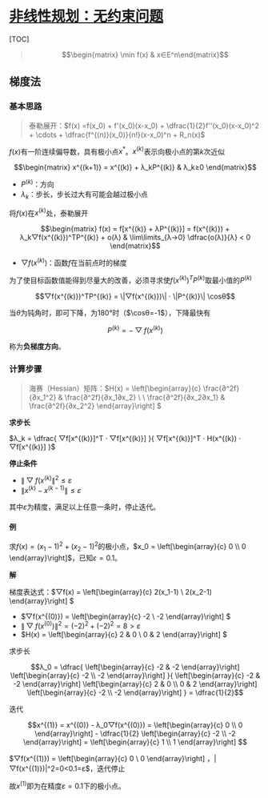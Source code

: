 <link rel='stylesheet' href='../../../style/index.css'>
<script src='../../../style/index.js'></script>

# [非线性规划：无约束问题](../index.html)

[TOC]

>$$\begin{matrix} \min f(x) & x∈E^n\end{matrix}$$

## 梯度法

### 基本思路

>泰勒展开：$f(x) =f(x_0) + f'(x_0)(x-x_0) + \dfrac{1}{2}f''(x_0)(x-x_0)^2 + \cdots + \dfrac{f^{(n)}(x_0)}{n!}(x-x_0)^n + R_n(x)$

$f(x)$有一阶连续偏导数，具有极小点$x^*$。$x^{(k)}$表示向极小点的第$k$次近似

$$\begin{matrix}
    x^{(k+1)} = x^{(k)} + λ_kP^{(k)} & λ_k≥0
\end{matrix}$$

- $P^{(k)}$：方向
- $λ_k$：步长，步长过大有可能会越过极小点


将$f(x)$在$x^{(k)}$处，泰勒展开

<!--
$$\begin{matrix}
    f(x) =  f(x^{(k)}) + f'(x^{(k)})(x-x^{(k)}) + R_2(x)
\end{matrix}$$
-->
$$\begin{matrix}
    f(x) = f[x^{(k)} + λP^{(k)}]
    =  f(x^{(k)}) + λ_k▽f(x^{(k)})^TP^{(k)} + o(λ)
    &
    \lim\limits_{λ→0} \dfrac{o(λ)}{λ} < 0
\end{matrix}$$

- $▽f(x^{(k)})$：函数$f$在当前点时的梯度

为了使目标函数值能得到尽量大的改善，必须寻求使$f(x^{(k)})^TP^{(k)}$取最小值的$P^{(k)}$

$$▽f(x^{(k)})^TP^{(k)} = \|▽f(x^{(k)})\| ⋅ \|P^{(k)}\| \cosθ$$

当$θ$为钝角时，即可下降，为$180°$时（$\cosθ=-1$），下降最快有

$$P^{(k)}=-▽f(x^{(k)})$$

称为**负梯度方向**。

### 计算步骤

>海赛（Hessian）矩阵：$H(x) = 
\left[\begin{array}{c}
    \frac{∂^2f}{∂x_1^2}   & \frac{∂^2f}{∂x_1∂x_2}
\\
\\  \frac{∂^2f}{∂x_2∂x_1} & \frac{∂^2f}{∂x_2^2}
\end{array}\right]
$

**求步长**

$λ_k = \dfrac{
    ▽f[x^{(k)}]^T ⋅ ▽f[x^{(k)}]
}{
    ▽f[x^{(k)}]^T ⋅ H(x^{(k}) ⋅ ▽f[x^{(k)}]
}$

**停止条件**

- $\|▽f(x^{(k)}\|^2 ≤ ε$
- $\|x^{(k)} - x^{(k-1)}\| ≤ ε$

其中$ε$为精度，满足以上任意一条时，停止迭代。

<!-- **步长确定**

$$f[x^{(k)} - λ▽f(x^{(k)})] < f(x^{(k)})$$

步长$λ$应满足上式。 -->

#### 例

求$f(x) = (x_1 - 1)^2 + (x_2 - 1)^2$的极小点，$x_0 = \left[\begin{array}{c} 0 \\ 0 \end{array}\right]$，已知$ε=0.1$。

**解**

梯度表达式：$▽f(x) = 
    \left[\begin{array}{c}
        2(x_1-1)
    \\  2(x_2-1)
    \end{array}\right]
$
- $▽f(x^{(0)}) = 
    \left[\begin{array}{c}
        -2
    \\  -2
    \end{array}\right]
$
- $\|▽f(x^{(0)})\|^2 = (-2)^2 + (-2)^2 = 8 > ε$
- $H(x) = 
    \left[\begin{array}{c}
        2 & 0
    \\  0 & 2
    \end{array}\right]
$

求步长

$$λ_0 = \dfrac{
    \left[\begin{array}{c} -2 &  -2 \end{array}\right]
    \left[\begin{array}{c} -2 \\ -2 \end{array}\right]
}{
    \left[\begin{array}{c} -2 &  -2 \end{array}\right]
    \left[\begin{array}{c} 2 & 0 \\ 0 & 2 \end{array}\right]
    \left[\begin{array}{c} -2 \\ -2 \end{array}\right]
} = \dfrac{1}{2}$$

迭代

$$x^{(1)} = x^{(0)} - λ_0▽f(x^{(0)})
    = \left[\begin{array}{c} 0 \\ 0 \end{array}\right]
    - \dfrac{1}{2}
    \left[\begin{array}{c} -2 \\ -2 \end{array}\right]
    = \left[\begin{array}{c} 1 \\ 1 \end{array}\right]
$$

$▽f(x^{(1)}) = 
    \left[\begin{array}{c}
        0
    \\  0
    \end{array}\right]
$，$\|▽f(x^{(1)})\|^2=0<0.1=ε$，迭代停止

故$x^{(1)}$即为在精度$ε=0.1$下的极小点。
